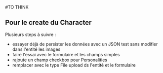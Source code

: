 #TO THINK

## Pour le create du Character
Plusieurs steps à suivre :
- essayer déjà de persister les données avec un JSON test sans modifier dans l'entité les images 
- faire l'essai avec le formulaire et les champs simples
- rajoute un champ checkbox pour Personalities
- remplacer avec le type File upload ds l'entité et le formulaire